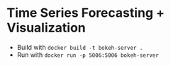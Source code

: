 # Time Series Forecasting + Visualization
- Build with `docker build -t bokeh-server .`
- Run with `docker run -p 5006:5006 bokeh-server`
